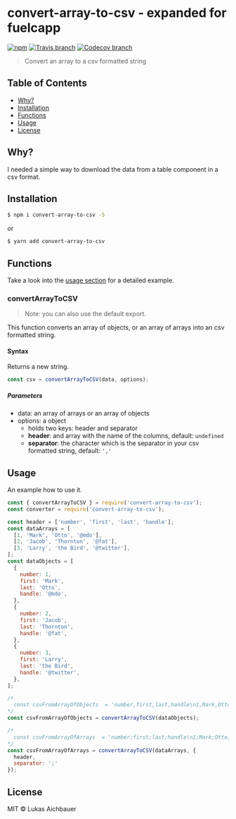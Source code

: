 # convert-array-to-csv - expanded for fuelcapp

[![npm](https://img.shields.io/npm/v/convert-array-to-csv.svg?style=flat-square)](https://www.npmjs.com/package/convert-array-to-csv)
[![Travis branch](https://img.shields.io/travis/aichbauer/node-convert-array-to-csv/master.svg?style=flat-square)](https://travis-ci.org/aichbauer/node-convert-array-to-csv)
[![Codecov branch](https://img.shields.io/codecov/c/github/aichbauer/node-convert-array-to-csv/master.svg?style=flat-square)](https://codecov.io/gh/aichbauer/node-convert-array-to-csv)

> Convert an array to a csv formatted string

## Table of Contents

* [Why?](#why)
* [Installation](#installation)
* [Functions](#functions)
* [Usage](#usage)
* [License](#license)

## Why?

I needed a simple way to download the data from a table component in a csv format.

## Installation

```sh
$ npm i convert-array-to-csv -S
```

or

```sh
$ yarn add convert-array-to-csv
```

## Functions

Take a look into the [usage section](#usage) for a detailed example.

### convertArrayToCSV

> Note: you can also use the default export.

This function converts an array of objects, or an array of arrays into an csv formatted string.

#### Syntax

Returns a new string.

```js
const csv = convertArrayToCSV(data, options);
```

##### Parameters

* data: an array of arrays or an array of objects
* options: a object
  * holds two keys: header and separator
  * **header**: and array with the name of the columns, default: `undefined`
  * **separator**: the character which is the separator in your csv formatted string, default: `','`

## Usage

An example how to use it.

```js
const { convertArrayToCSV } = require('convert-array-to-csv');
const converter = require('convert-array-to-csv');

const header = ['number', 'first', 'last', 'handle'];
const dataArrays = [
  [1, 'Mark', 'Otto', '@mdo'],
  [2, 'Jacob', 'Thornton', '@fat'],
  [3, 'Larry', 'the Bird', '@twitter'],
];
const dataObjects = [
  {
    number: 1,
    first: 'Mark',
    last: 'Otto',
    handle: '@mdo',
  },
  {
    number: 2,
    first: 'Jacob',
    last: 'Thornton',
    handle: '@fat',
  },
  {
    number: 3,
    first: 'Larry',
    last: 'the Bird',
    handle: '@twitter',
  },
];

/*
  const csvFromArrayOfObjects  = 'number,first,last,handle\n1,Mark,Otto,@mdo\n2,Jacob,Thornton,@fat\n3,Larry,the Bird,@twitter\n';
*/
const csvFromArrayOfObjects = convertArrayToCSV(dataObjects);

/*
  const csvFromArrayOfArrays  = 'number;first;last;handle\n1;Mark;Otto;@mdo\n2;Jacob;Thornton;@fat\n3;Larry;the Bird;@twitter\n';
*/
const csvFromArrayOfArrays = convertArrayToCSV(dataArrays, {
  header,
  separator: ';'
});
```

## License

MIT © Lukas Aichbauer
